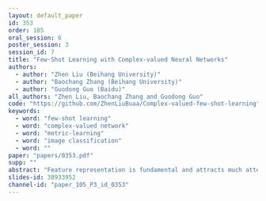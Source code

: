 ```yaml
---
layout: default_paper
id: 353
order: 105
oral_session: 6
poster_session: 3
session_id: 7
title: "Few-Shot Learning with Complex-valued Neural Networks"
authors:
  - author: "Zhen Liu (Beihang University)"
  - author: "Baochang Zhang (Beihang University)"
  - author: "Guodong Guo (Baidu)"
all_authors: "Zhen Liu, Baochang Zhang and Guodong Guo"
code: "https://github.com/ZhenLiuBuaa/Complex-valued-few-shot-learning"
keywords:
  - word: "few-shot learning"
  - word: "complex-valued network"
  - word: "metric-learning"
  - word: "image classification"
  - word: ""
paper: "papers/0353.pdf"
supp: ""
abstract: "Feature representation is fundamental and attracts much attention in few-shot learning. Convolutional neural networks (CNNs) are among the best feature extractors so far in this field, which are successfully combined with metric learning, leading to the state-of-the-art performance. However, the subtle difference among inter-class samples challenges existing CNN based methods, which only use real-valued CNNs that fail to extract more detailed information.  In this paper, we introduce complex metric module (CMM) into metric learning, aiming to better measure the inter- and intra-class relations based on both amplitude and phase information. Specifically, building upon the recent episodic training mechanism, our CMM can enhance the representation capacity by extracting robust complex-valued features to facilitate modeling subtle relationships among samples, which can enhance the performance of the few-shot classification task when only few samples are available. Moreover, we introduce a new transductive method into CMM, by considering not only query and support but also query and query relationships to predict classes of unlabeled samples. Experiments on two benchmark datasets show that the proposed CMM significantly improves the performance over other approaches and achieves the state-of-the-art results."
slides-id: 38933952
channel-id: "paper_105_P3_id_0353"
---
```

